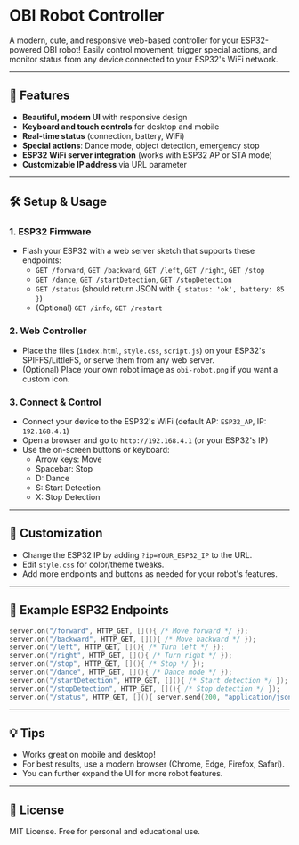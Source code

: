 # OBI Robot Controller

A modern, cute, and responsive web-based controller for your ESP32-powered OBI robot! Easily control movement, trigger special actions, and monitor status from any device connected to your ESP32's WiFi network.

---

## 🚀 Features
- **Beautiful, modern UI** with responsive design
- **Keyboard and touch controls** for desktop and mobile
- **Real-time status** (connection, battery, WiFi)
- **Special actions**: Dance mode, object detection, emergency stop
- **ESP32 WiFi server integration** (works with ESP32 AP or STA mode)
- **Customizable IP address** via URL parameter

---

## 🛠️ Setup & Usage

### 1. **ESP32 Firmware**
- Flash your ESP32 with a web server sketch that supports these endpoints:
  - `GET /forward`, `GET /backward`, `GET /left`, `GET /right`, `GET /stop`
  - `GET /dance`, `GET /startDetection`, `GET /stopDetection`
  - `GET /status` (should return JSON with `{ status: 'ok', battery: 85 }`)
  - (Optional) `GET /info`, `GET /restart`

### 2. **Web Controller**
- Place the files (`index.html`, `style.css`, `script.js`) on your ESP32's SPIFFS/LittleFS, or serve them from any web server.
- (Optional) Place your own robot image as `obi-robot.png` if you want a custom icon.

### 3. **Connect & Control**
- Connect your device to the ESP32's WiFi (default AP: `ESP32_AP`, IP: `192.168.4.1`)
- Open a browser and go to `http://192.168.4.1` (or your ESP32's IP)
- Use the on-screen buttons or keyboard:
  - Arrow keys: Move
  - Spacebar: Stop
  - D: Dance
  - S: Start Detection
  - X: Stop Detection

---

## 📡 Customization
- Change the ESP32 IP by adding `?ip=YOUR_ESP32_IP` to the URL.
- Edit `style.css` for color/theme tweaks.
- Add more endpoints and buttons as needed for your robot's features.

---

## 🤖 Example ESP32 Endpoints
```cpp
server.on("/forward", HTTP_GET, [](){ /* Move forward */ });
server.on("/backward", HTTP_GET, [](){ /* Move backward */ });
server.on("/left", HTTP_GET, [](){ /* Turn left */ });
server.on("/right", HTTP_GET, [](){ /* Turn right */ });
server.on("/stop", HTTP_GET, [](){ /* Stop */ });
server.on("/dance", HTTP_GET, [](){ /* Dance mode */ });
server.on("/startDetection", HTTP_GET, [](){ /* Start detection */ });
server.on("/stopDetection", HTTP_GET, [](){ /* Stop detection */ });
server.on("/status", HTTP_GET, [](){ server.send(200, "application/json", "{\"status\":\"ok\",\"battery\":85}"); });
```

---

## 💡 Tips
- Works great on mobile and desktop!
- For best results, use a modern browser (Chrome, Edge, Firefox, Safari).
- You can further expand the UI for more robot features.

---

## 📄 License
MIT License. Free for personal and educational use. 